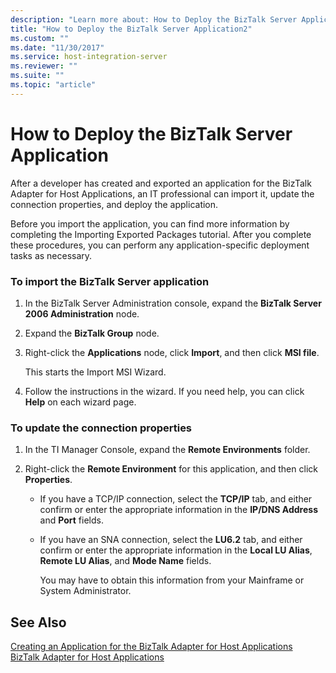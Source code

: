 ```yaml
---
description: "Learn more about: How to Deploy the BizTalk Server Application"
title: "How to Deploy the BizTalk Server Application2"
ms.custom: ""
ms.date: "11/30/2017"
ms.service: host-integration-server
ms.reviewer: ""
ms.suite: ""
ms.topic: "article"
---
```

# How to Deploy the BizTalk Server Application
After a developer has created and exported an application for the BizTalk Adapter for Host Applications, an IT professional can import it, update the connection properties, and deploy the application.  
  
 Before you import the application, you can find more information by completing the Importing Exported Packages tutorial. After you complete these procedures, you can perform any application-specific deployment tasks as necessary.  
  
### To import the BizTalk Server application  
  
1.  In the BizTalk Server Administration console, expand the **BizTalk Server 2006 Administration** node.  
  
2.  Expand the **BizTalk Group** node.  
  
3.  Right-click the **Applications** node, click **Import**, and then click **MSI file**.  
  
     This starts the Import MSI Wizard.  
  
4.  Follow the instructions in the wizard. If you need help, you can click **Help** on each wizard page.  
  
### To update the connection properties  
  
1.  In the TI Manager Console, expand the **Remote Environments** folder.  
  
2.  Right-click the **Remote Environment** for this application, and then click **Properties**.  
  
    -   If you have a TCP/IP connection, select the **TCP/IP** tab, and either confirm or enter the appropriate information in the **IP/DNS Address** and **Port** fields.  
  
    -   If you have an SNA connection, select the **LU6.2** tab, and either confirm or enter the appropriate information in the **Local LU Alias**, **Remote LU Alias**, and **Mode Name** fields.  
  
         You may have to obtain this information from your Mainframe or System Administrator.  
  
## See Also  
 [Creating an Application for the BizTalk Adapter for Host Applications](../core/creating-an-application-for-the-biztalk-adapter-for-host-applications2.md)   
 [BizTalk Adapter for Host Applications](../core/biztalk-adapter-for-host-applications2.md)
